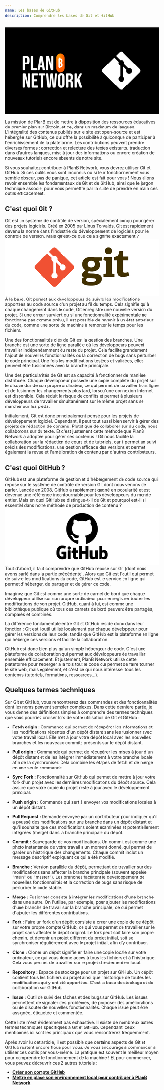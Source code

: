 ```yaml
---
name: Les bases de GitHub
description: Comprendre les bases de Git et GitHub
---
```


![cover](assets/cover.webp)

La mission de PlanB est de mettre à disposition des ressources éducatives de premier plan sur Bitcoin, et ce, dans un maximum de langues. L'intégralité des contenus publiés sur le site est open-source et est hébergée sur GitHub, ce qui offre la possibilité à quiconque de participer à l'enrichissement de la plateforme. Les contributions peuvent prendre diverses formes : correction et relecture des textes existants, traduction dans d'autres langues, mise à jour des informations ou encore création de nouveaux tutoriels encore absents de notre site.

Si vous souhaitez contribuer à PlanB Network, vous devrez utiliser Git et GitHub. Si ces outils vous sont inconnus ou si leur fonctionnement vous semble obscur, pas de panique, cet article est fait pour vous ! Nous allons revoir ensemble les fondamentaux de Git et de GitHub, ainsi que le jargon technique associé, pour vous permettre par la suite de prendre en main ces outils efficacement.

## C'est quoi Git ?

Git est un système de contrôle de version, spécialement conçu pour gérer des projets logiciels. Créé en 2005 par Linus Torvalds, Git est rapidement devenu la norme dans l'industrie du développement de logiciels pour le contrôle de version. Mais qu'est-ce que cela signifie exactement ?
![git](assets/1.webp)
À la base, Git permet aux développeurs de suivre les modifications apportées au code source d'un projet au fil du temps. Cela signifie qu'à chaque changement dans le code, Git enregistre une nouvelle version du projet. Si une erreur survient ou si une fonctionnalité expérimentale ne fonctionne pas comme prévu, il est possible de revenir à un état antérieur du code, comme une sorte de machine à remonter le temps pour les fichiers.

Une des fonctionnalités clés de Git est la gestion des branches. Une branche est une sorte de ligne parallèle où les développeurs peuvent travailler indépendamment du reste du projet. Cela facilite grandement l'ajout de nouvelles fonctionnalités ou la correction de bugs sans perturber le code principal. Une fois les modifications testées et validées, elles peuvent être fusionnées avec la branche principale.

Une des particularités de Git est sa capacité à fonctionner de manière distribuée. Chaque développeur possède une copie complète du projet sur le disque dur de son propre ordinateur, ce qui permet de travailler hors ligne et de fusionner les changements plus tard, lorsqu'une connexion Internet est disponible. Cela réduit le risque de conflits et permet à plusieurs développeurs de travailler simultanément sur le même projet sans se marcher sur les pieds.

Initialement, Git est donc principalement pensé pour les projets de développement logiciel. Cependant, il peut tout aussi bien servir à gérer des projets de rédaction de contenu. Plutôt que de collaborer sur du code, nous collaborons sur du texte. Et c'est justement cette méthode que PlanB Network a adoptée pour gérer ses contenus ! Git nous facilite la collaboration sur la rédaction de cours et de tutoriels, car il permet un suivi précis des modifications, une gestion efficace des versions et permet également la revue et l'amélioration du contenu par d'autres contributeurs. 

## C'est quoi GitHub ?

GitHub est une plateforme de gestion et d'hébergement de code source qui repose sur le système de contrôle de version Git dont nous venons de parler. Lancée en 2008, GitHub a rapidement gagné en popularité et est devenue une référence incontournable pour les développeurs du monde entier. Mais en quoi GitHub se distingue-t-il de Git et pourquoi est-il si essentiel dans notre méthode de production de contenu ?
![github](assets/2.webp)
Tout d'abord, il faut comprendre que GitHub repose sur Git (dont nous avons parlé dans la partie précédente). Alors que Git est l'outil qui permet de suivre les modifications du code, GitHub est le service en ligne qui permet d'héberger, de partager et de gérer ce code.

Imaginez que Git est comme une sorte de carnet de bord que chaque développeur utilise sur son propre ordinateur pour enregistrer toutes les modifications de son projet. GitHub, quant à lui, est comme une bibliothèque publique où tous ces carnets de bord peuvent être partagés, comparés et combinés.

La différence fondamentale entre Git et GitHub réside donc dans leur fonction : Git est l'outil utilisé localement par chaque développeur pour gérer les versions de leur code, tandis que GitHub est la plateforme en ligne qui héberge ces versions et facilite la collaboration.

GitHub est donc bien plus qu'un simple hébergeur de code. C'est une plateforme de collaboration qui permet aux développeurs de travailler ensemble efficacement. Et justement, PlanB Network utilise cette plateforme pour héberger à la fois tout le code qui permet de faire tourner le site web, mais également, et c'est ce qui nous intéresse, tous les contenus (tutoriels, formations, ressources...).

## Quelques termes techniques

Sur Git et GitHub, vous rencontrerez des commandes et des fonctionnalités dont les noms peuvent sembler complexes. Dans cette dernière partie, je vous donne des définitions simples à comprendre des termes techniques que vous pourriez croiser lors de votre utilisation de Git et GitHub :

- **Fetch origin :** Commande qui permet de récupérer les informations et les modifications récentes d'un dépôt distant sans les fusionner avec votre travail local. Elle met à jour votre dépôt local avec les nouvelles branches et les nouveaux commits présents sur le dépôt distant.

- **Pull origin :** Commande qui permet de récupérer les mises à jour d'un dépôt distant et de les intégrer immédiatement à votre branche locale afin de la synchroniser. Cela combine les étapes de fetch et de merge en une seule commande.

- **Sync Fork :** Fonctionnalité sur GitHub qui permet de mettre à jour votre fork d'un projet avec les dernières modifications du dépôt source. Cela assure que votre copie du projet reste à jour avec le développement principal.

- **Push origin :** Commande qui sert à envoyer vos modifications locales à un dépôt distant.

- **Pull Request :** Demande envoyée par un contributeur pour indiquer qu'il a poussé des modifications sur une branche dans un dépôt distant et qu'il souhaite que ces modifications soient examinées et potentiellement intégrées (merge) dans la branche principale du dépôt.

- **Commit :** Sauvegarde de vos modifications. Un commit est comme une photo instantanée de votre travail à un moment donné, qui permet de garder un historique des changements. Chaque commit inclut un message descriptif expliquant ce qui a été modifié.

- **Branche :** Version parallèle du dépôt, permettant de travailler sur des modifications sans affecter la branche principale (souvent appelée "main" ou "master"). Les branches facilitent le développement de nouvelles fonctionnalités et la correction de bugs sans risque de perturber le code stable.

- **Merge :** Fusionner consiste à intégrer les modifications d'une branche dans une autre. On l'utilise, par exemple, pour ajouter les modifications d'une branche de travail sur la branche principale, ce qui permet d'ajouter les différentes contributions.

- **Fork :** Faire un fork d'un dépôt consiste à créer une copie de ce dépôt sur votre propre compte GitHub, ce qui vous permet de travailler sur le projet sans affecter le dépôt original. Le fork peut soit faire son propre chemin, et devenir un projet différent du projet initial, soit se synchroniser régulièrement avec le projet initial, afin d'y contribuer.

- **Clone :** Cloner un dépôt signifie en faire une copie locale sur votre ordinateur, ce qui vous donne accès à tous les fichiers et à l'historique. Cela vous permet de travailler sur le projet directement en local.

- **Repository :** Espace de stockage pour un projet sur GitHub. Un dépôt contient tous les fichiers du projet ainsi que l'historique de toutes les modifications qui y ont été apportées. C'est la base de stockage et de collaboration sur GitHub.

- **Issue :** Outil de suivi des tâches et des bugs sur GitHub. Les issues permettent de signaler des problèmes, de proposer des améliorations ou de discuter de nouvelles fonctionnalités. Chaque issue peut être assignée, étiquetée et commentée.

Cette liste n'est évidemment pas exhaustive. Il existe de nombreux autres termes techniques spécifiques à Git et GitHub. Cependant, ceux mentionnés ici sont les principaux que vous rencontrerez fréquemment.

Après avoir lu cet article, il est possible que certains aspects de Git et GitHub restent encore flous pour vous. Je vous encourage à commencer à utiliser ces outils par vous-même. La pratique est souvent le meilleur moyen pour comprendre le fonctionnement de la machine ! Et pour commencer, vous pouvez découvrir ces 2 autres tutoriels :
- **[Créer son compte GitHub](https://planb.network/fr/tutorials/others/create-github-account)**
- **[Mettre en place son environnement local pour contribuer à PlanB Network](https://planb.network/fr/tutorials/others/github-desktop-work-environment)**
